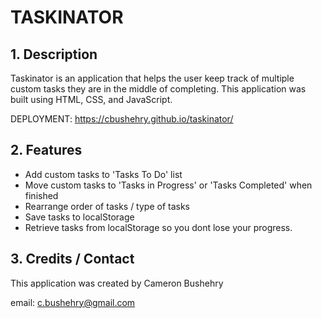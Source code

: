 # TASKINATOR

## 1. Description
Taskinator is an application that helps the user keep track of multiple custom tasks they are in the middle of completing. This application was built using HTML, CSS, and JavaScript. 

DEPLOYMENT: https://cbushehry.github.io/taskinator/

## 2. Features
 * Add custom tasks to 'Tasks To Do' list
 * Move custom tasks to 'Tasks in Progress' or 'Tasks Completed' when finished
 * Rearrange order of tasks / type of tasks
 * Save tasks to localStorage
 * Retrieve tasks from localStorage so you dont lose your progress.

## 3. Credits / Contact
This application was created by Cameron Bushehry

email: c.bushehry@gmail.com